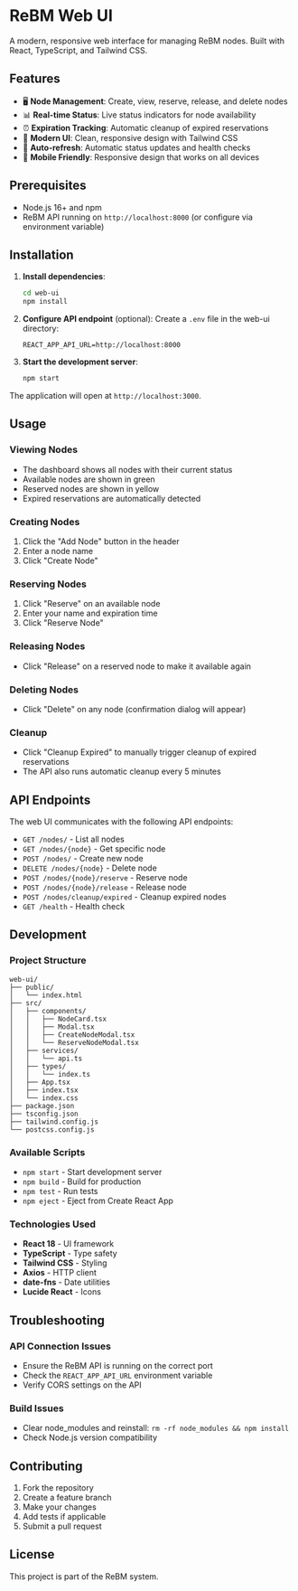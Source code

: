 # ReBM Web UI

A modern, responsive web interface for managing ReBM nodes. Built with React, TypeScript, and Tailwind CSS.

## Features

- 🖥️ **Node Management**: Create, view, reserve, release, and delete nodes
- 📊 **Real-time Status**: Live status indicators for node availability
- ⏰ **Expiration Tracking**: Automatic cleanup of expired reservations
- 🎨 **Modern UI**: Clean, responsive design with Tailwind CSS
- 🔄 **Auto-refresh**: Automatic status updates and health checks
- 📱 **Mobile Friendly**: Responsive design that works on all devices

## Prerequisites

- Node.js 16+ and npm
- ReBM API running on `http://localhost:8000` (or configure via environment variable)

## Installation

1. **Install dependencies**:
   ```bash
   cd web-ui
   npm install
   ```

2. **Configure API endpoint** (optional):
   Create a `.env` file in the web-ui directory:
   ```env
   REACT_APP_API_URL=http://localhost:8000
   ```

3. **Start the development server**:
   ```bash
   npm start
   ```

The application will open at `http://localhost:3000`.

## Usage

### Viewing Nodes
- The dashboard shows all nodes with their current status
- Available nodes are shown in green
- Reserved nodes are shown in yellow
- Expired reservations are automatically detected

### Creating Nodes
1. Click the "Add Node" button in the header
2. Enter a node name
3. Click "Create Node"

### Reserving Nodes
1. Click "Reserve" on an available node
2. Enter your name and expiration time
3. Click "Reserve Node"

### Releasing Nodes
- Click "Release" on a reserved node to make it available again

### Deleting Nodes
- Click "Delete" on any node (confirmation dialog will appear)

### Cleanup
- Click "Cleanup Expired" to manually trigger cleanup of expired reservations
- The API also runs automatic cleanup every 5 minutes

## API Endpoints

The web UI communicates with the following API endpoints:

- `GET /nodes/` - List all nodes
- `GET /nodes/{node}` - Get specific node
- `POST /nodes/` - Create new node
- `DELETE /nodes/{node}` - Delete node
- `POST /nodes/{node}/reserve` - Reserve node
- `POST /nodes/{node}/release` - Release node
- `POST /nodes/cleanup/expired` - Cleanup expired nodes
- `GET /health` - Health check

## Development

### Project Structure
```
web-ui/
├── public/
│   └── index.html
├── src/
│   ├── components/
│   │   ├── NodeCard.tsx
│   │   ├── Modal.tsx
│   │   ├── CreateNodeModal.tsx
│   │   └── ReserveNodeModal.tsx
│   ├── services/
│   │   └── api.ts
│   ├── types/
│   │   └── index.ts
│   ├── App.tsx
│   ├── index.tsx
│   └── index.css
├── package.json
├── tsconfig.json
├── tailwind.config.js
└── postcss.config.js
```

### Available Scripts

- `npm start` - Start development server
- `npm build` - Build for production
- `npm test` - Run tests
- `npm eject` - Eject from Create React App

### Technologies Used

- **React 18** - UI framework
- **TypeScript** - Type safety
- **Tailwind CSS** - Styling
- **Axios** - HTTP client
- **date-fns** - Date utilities
- **Lucide React** - Icons

## Troubleshooting

### API Connection Issues
- Ensure the ReBM API is running on the correct port
- Check the `REACT_APP_API_URL` environment variable
- Verify CORS settings on the API

### Build Issues
- Clear node_modules and reinstall: `rm -rf node_modules && npm install`
- Check Node.js version compatibility

## Contributing

1. Fork the repository
2. Create a feature branch
3. Make your changes
4. Add tests if applicable
5. Submit a pull request

## License

This project is part of the ReBM system. 